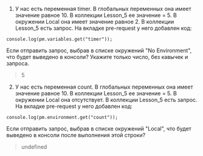1. У нас есть переменная timer. В глобальных переменных она имеет значение равное 10.
   В коллекции Lesson_5 ее значение = 5.
   В окружении Local она имеет значение равное 2.
   В коллекции Lesson_5 есть запрос.
   На вкладке pre-request у него добавлен код:

`console.log(pm.variables.get("timer"));`

Если отправить запрос, выбрав в списке окружений "No Environment", что будет выведено в консоли?
Укажите только число, без кавычек и запроса.

> 5

2. У нас есть переменная count.
   В глобальных переменных она имеет значение равное 10.
   В коллекции Lesson_5 ее значение = 5.
   В окружении Local она отсутствует.
   В коллекции Lesson_5 есть запрос.
   На вкладке pre-request у него добавлен код:

`console.log(pm.environment.get("count"));`

Если отправить запрос, выбрав в списке окружений "Local",
что будет выведено в консоли после выполнения этой строки?

> undefined
